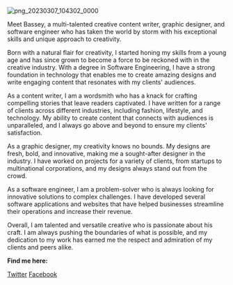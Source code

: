 ![png_20230307_104302_0000](https://user-images.githubusercontent.com/74258492/223387631-ca4a4570-014d-4613-bef5-691750d0b4d1.png)

Meet Bassey, a multi-talented creative content writer, graphic designer, and software engineer who has taken the world by storm with his exceptional skills and unique approach to creativity.

Born with a natural flair for creativity, I started honing my skills from a young age and has since grown to become a force to be reckoned with in the creative industry. With a degree in Software Engineering, I have a strong foundation in technology that enables me to create amazing designs and write engaging content that resonates with my clients' audiences.

As a content writer, I am a wordsmith who has a knack for crafting compelling stories that leave readers captivated. I have written for a range of clients across different industries, including fashion, lifestyle, and technology. My ability to create content that connects with audiences is unparalleled, and I always go above and beyond to ensure my clients' satisfaction.

As a graphic designer, my creativity knows no bounds. My designs are fresh, bold, and innovative, making me a sought-after designer in the industry. I have worked on projects for a variety of clients, from startups to multinational corporations, and my designs always stand out from the crowd.

As a software engineer, I am a problem-solver who is always looking for innovative solutions to complex challenges. I have developed several software applications and websites that have helped businesses streamline their operations and increase their revenue.

Overall, I am talented and versatile creative who is passionate about his craft. I am always pushing the boundaries of what is possible, and my dedication to my work has earned me the respect and admiration of my clients and peers alike.


**Find me here:**

[Twitter](https://mobile.twitter.com/Glitcodes) [Facebook](https://www.facebook.com/official.bassey.john)






